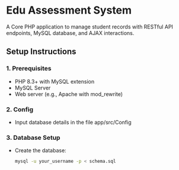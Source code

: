 # Edu Assessment System

A Core PHP application to manage student records with RESTful API endpoints, MySQL database, and AJAX interactions.

## Setup Instructions

### 1. Prerequisites
- PHP 8.3+ with MySQL extension
- MySQL Server
- Web server (e.g., Apache with mod_rewrite)

### 2. Config
- Input database details in the file app/src/Config
  
### 3. Database Setup
- Create the database:
  ```bash
  mysql -u your_username -p < schema.sql
